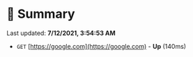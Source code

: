 # 📖 Summary
Last updated: **7/12/2021, 3:54:53 AM**

- `GET` [https://google.com](https://google.com) - **Up** (140ms)
